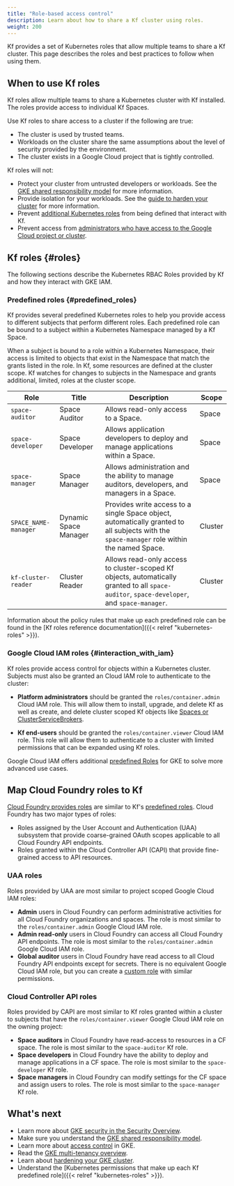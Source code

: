 ```yaml
---
title: "Role-based access control"
description: Learn about how to share a Kf cluster using roles.
weight: 200
---
```


Kf provides a set of Kubernetes roles that allow multiple teams to share a Kf cluster.
This page describes the roles and best practices to follow when using them.

## When to use Kf roles

Kf roles allow multiple teams to share a Kubernetes
cluster with Kf installed. The roles provide access to
individual Kf Spaces.

Use Kf roles to share access to a cluster if the
following are true:

* The cluster is used by trusted teams.
* Workloads on the cluster share the same assumptions about the level of
  security provided by the environment.
* The cluster exists in a Google Cloud project that is tightly controlled.

Kf roles will not:

* Protect your cluster from untrusted developers or workloads. See the
  [GKE shared responsibility model](https://cloud.google.com/blog/products/containers-kubernetes/exploring-container-security-the-shared-responsibility-model-in-gke-container-security-shared-responsibility-model-gke)
  for more information.
* Provide isolation for your workloads. See the
  [guide to harden your cluster](https://cloud.google.com/kubernetes-engine/docs/how-to/hardening-your-cluster)
  for more information.
* Prevent
  [additional Kubernetes roles](https://cloud.google.com/kubernetes-engine/docs/how-to/role-based-access-control)
  from being defined that interact with Kf.
* Prevent access from [administrators who have access to the Google Cloud project or cluster](https://cloud.google.com/kubernetes-engine/docs/how-to/iam).

## Kf roles {#roles}

The following sections describe the Kubernetes RBAC Roles provided by
Kf and how they interact with GKE IAM.

### Predefined roles {#predefined_roles}

Kf provides several predefined Kubernetes roles to help
you provide access to different subjects that perform different roles. Each
predefined role can be bound to a subject within a Kubernetes Namespace managed
by a Kf Space.

When a subject is bound to a role within a Kubernetes Namespace, their access is
limited to objects that exist in the Namespace that match the grants listed in
the role. In Kf, some resources are defined at the cluster
scope. Kf watches for changes to subjects in the Namespace
and grants additional, limited, roles at the cluster scope.

| Role | Title | Description | Scope |
| ---  | ---   | ---         | ---   |
| `space-auditor` | Space Auditor | Allows read-only access to a Space. | Space |
| `space-developer` | Space Developer | Allows application developers to deploy and manage applications within a Space. | Space |
| `space-manager` | Space Manager | Allows administration and the ability to manage auditors, developers, and managers in a Space. | Space |
| `SPACE_NAME-manager` | Dynamic Space Manager | Provides write access to a single Space object, automatically granted to all subjects with the `space-manager` role within the named Space. | Cluster |
| `kf-cluster-reader` | Cluster Reader | Allows read-only access to cluster-scoped Kf objects, automatically granted to all `space-auditor`, `space-developer`, and `space-manager`. | Cluster |

Information about the policy rules that make up each predefined role can be found in the
[Kf roles reference documentation]({{< relref "kubernetes-roles" >}}).

### Google Cloud IAM roles {#interaction_with_iam}

Kf roles provide access control for objects within a
Kubernetes cluster. Subjects must also be granted an Cloud IAM role to
authenticate to the cluster:

* **Platform administrators** should be granted the `roles/container.admin` Cloud IAM role.
  This will allow them to install, upgrade, and delete Kf as well as create, and delete
  cluster scoped Kf objects like [Spaces or ClusterServiceBrokers](kf-dependencies#custom-resources).

* **Kf end-users** should be granted the `roles/container.viewer` Cloud IAM role.
  This role will allow them to authenticate to a cluster with limited permissions that can be expanded using
  Kf roles.

Google Cloud IAM offers additional [predefined Roles](https://cloud.google.com/iam/docs/understanding-roles#predefined_roles)
for GKE to solve more advanced use cases.

## Map Cloud Foundry roles to Kf

[Cloud Foundry provides roles](https://docs.cloudfoundry.org/concepts/roles.html)
are similar to Kf's [predefined roles](#predefined_roles).
Cloud Foundry has two major types of roles:

* Roles assigned by the User Account and Authentication (UAA) subsystem that provide
  coarse-grained OAuth scopes applicable to all Cloud Foundry API endpoints.
* Roles granted within the Cloud Controller API (CAPI) that provide fine-grained
  access to API resources.

### UAA roles

Roles provided by UAA are most similar to project scoped Google Cloud IAM roles:

* **Admin** users in Cloud Foundry can perform administrative activities for all
  Cloud Foundry organizations and spaces. The role is most similar to the
  `roles/container.admin` Google Cloud IAM role.
* **Admin read-only** users in Cloud Foundry can access all Cloud Foundry API
  endpoints. The role is most similar to the `roles/container.admin`
  Google Cloud IAM role.
* **Global auditor** users in Cloud Foundry have read access to all Cloud Foundry API
  endpoints except for secrets.
  There is no equivalent Google Cloud IAM role, but you can create a
  [custom role](https://cloud.google.com/iam/docs/creating-custom-roles) with similar permissions.

### Cloud Controller API roles

Roles provided by CAPI are most similar to Kf roles granted within a cluster
to subjects that have the `roles/container.viewer` Google Cloud IAM role on the owning project:

* **Space auditors** in Cloud Foundry have read-access to resources in a CF space.
  The role is most similar to the `space-auditor` Kf role.
* **Space developers** in Cloud Foundry have the ability to deploy and manage
  applications in a CF space.
  The role is most similar to the `space-developer` Kf role.
* **Space managers** in Cloud Foundry can modify settings for the CF space and
  assign users to roles.
  The role is most similar to the `space-manager` Kf role.

## What's next

* Learn more about [GKE security in the Security Overview](https://cloud.google.com/kubernetes-engine/docs/concepts/security-overview).
* Make sure you understand the [GKE shared responsibility
  model](https://cloud.google.com/blog/products/containers-kubernetes/exploring-container-security-the-shared-responsibility-model-in-gke-container-security-shared-responsibility-model-gke).
* Learn more about [access control](https://cloud.google.com/kubernetes-engine/docs/concepts/access-control) in GKE.
* Read the [GKE multi-tenancy overview](https://cloud.google.com/kubernetes-engine/docs/concepts/multitenancy-overview).
* Learn about [hardening your GKE cluster](https://cloud.google.com/kubernetes-engine/docs/how-to/hardening-your-cluster).
* Understand the [Kubernetes permissions that make up each Kf predefined role]({{< relref "kubernetes-roles" >}}).
